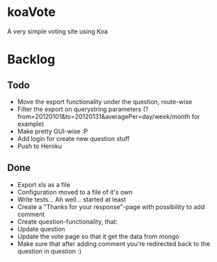 koaVote
=======

A very simple voting site using Koa

# Backlog

## Todo
* Move the export functionality under the question, route-wise
* Filter the export on querystring parameters (?from=20120101&to=20120131&averagePer=day/week/month for example)
* Make pretty GUI-wise :P
* Add login for create new question stuff
* Push to Heroku

## Done
* Export xls as a file
* Configuration moved to a file of it's own
* Write tests... Ah well... started at least
* Create a "Thanks for your response"-page with possibility to add comment
* Create question-functionality, that:
* Update question
* Update the vote page so that it get the data from mongo
* Make sure that after adding comment you're redirected back to the question in question :)